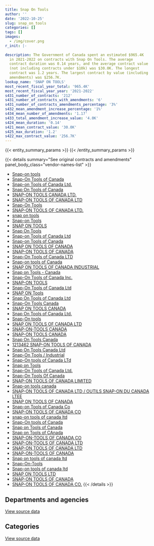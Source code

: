 ```yaml
---
title: Snap On Tools
author: ''
date: '2022-10-25'
slug: snap_on_tools
categories: []
tags: []
images:
  - /img/cover.png
r_init: |-
  
description: The Government of Canada spent an estimated $965.4K
  in 2021-2022 on contracts with Snap On Tools. The average
  contract duration was 0.14 years, and the average contract value
  (not including contracts under $10k) was $30.0K. The longest
  contract was 1.2 years. The largest contract by value (including
  amendments) was $256.7K.
lookup_name: 'SNAP ON TOOLS'
most_recent_fiscal_year_total: '965.4K'
most_recent_fiscal_year_year: '2021-2022'
s431_number_of_contracts: '212'
s431_number_of_contracts_with_amendments: '6'
s431_number_of_contracts_amendments_percentage: '3%'
s432_mean_amendment_increase_percentage: '1%'
s434_mean_number_of_amendments: '1.17'
s433_total_amendment_increase_value: '4.0K'
s424_mean_duration: '0.14'
s421_mean_contract_value: '30.0K'
s425_max_duration: '1.2'
s422_max_contract_value: '256.7K'
---
```


<script src="/rmarkdown-libs/htmlwidgets/htmlwidgets.js"></script>
<link href="/rmarkdown-libs/datatables-css/datatables-crosstalk.css" rel="stylesheet" />
<script src="/rmarkdown-libs/datatables-binding/datatables.js"></script>
<script src="/rmarkdown-libs/jquery/jquery-3.6.0.min.js"></script>
<link href="/rmarkdown-libs/dt-core-bootstrap/css/dataTables.bootstrap.min.css" rel="stylesheet" />
<link href="/rmarkdown-libs/dt-core-bootstrap/css/dataTables.bootstrap.extra.css" rel="stylesheet" />
<script src="/rmarkdown-libs/dt-core-bootstrap/js/jquery.dataTables.min.js"></script>
<script src="/rmarkdown-libs/dt-core-bootstrap/js/dataTables.bootstrap.min.js"></script>
<link href="/rmarkdown-libs/crosstalk/css/crosstalk.min.css" rel="stylesheet" />
<script src="/rmarkdown-libs/crosstalk/js/crosstalk.min.js"></script>
<script src="/rmarkdown-libs/htmlwidgets/htmlwidgets.js"></script>
<link href="/rmarkdown-libs/datatables-css/datatables-crosstalk.css" rel="stylesheet" />
<script src="/rmarkdown-libs/datatables-binding/datatables.js"></script>
<script src="/rmarkdown-libs/jquery/jquery-3.6.0.min.js"></script>
<link href="/rmarkdown-libs/dt-core-bootstrap/css/dataTables.bootstrap.min.css" rel="stylesheet" />
<link href="/rmarkdown-libs/dt-core-bootstrap/css/dataTables.bootstrap.extra.css" rel="stylesheet" />
<script src="/rmarkdown-libs/dt-core-bootstrap/js/jquery.dataTables.min.js"></script>
<script src="/rmarkdown-libs/dt-core-bootstrap/js/dataTables.bootstrap.min.js"></script>
<link href="/rmarkdown-libs/crosstalk/css/crosstalk.min.css" rel="stylesheet" />
<script src="/rmarkdown-libs/crosstalk/js/crosstalk.min.js"></script>

{{< entity_summary_params >}}
{{< /entity_summary_params >}}

{{< details summary="See original contracts and amendments" panel_body_class="vendor-names-list" >}}
- [Snap-on tools](https://search.open.canada.ca/en/ct/?sort=contract_value_f%20desc&page=1&search_text=%22Snap-on%20tools%22)
- [Snap-On Tools of Canada](https://search.open.canada.ca/en/ct/?sort=contract_value_f%20desc&page=1&search_text=%22Snap-On%20Tools%20of%20Canada%22)
- [Snap-on Tools of Canada Ltd.](https://search.open.canada.ca/en/ct/?sort=contract_value_f%20desc&page=1&search_text=%22Snap-on%20Tools%20of%20Canada%20Ltd.%22)
- [Snap On Tools of Canada](https://search.open.canada.ca/en/ct/?sort=contract_value_f%20desc&page=1&search_text=%22Snap%20On%20Tools%20of%20Canada%22)
- [SNAP-ON TOOLS CANADA LTD.](https://search.open.canada.ca/en/ct/?sort=contract_value_f%20desc&page=1&search_text=%22SNAP-ON%20TOOLS%20CANADA%20LTD.%22)
- [SNAP-ON TOOLS OF CANADA LTD](https://search.open.canada.ca/en/ct/?sort=contract_value_f%20desc&page=1&search_text=%22SNAP-ON%20TOOLS%20OF%20CANADA%20LTD%22)
- [Snap-On Tools](https://search.open.canada.ca/en/ct/?sort=contract_value_f%20desc&page=1&search_text=%22Snap-On%20Tools%22)
- [SNAP-ON TOOLS OF CANADA LTD.](https://search.open.canada.ca/en/ct/?sort=contract_value_f%20desc&page=1&search_text=%22SNAP-ON%20TOOLS%20OF%20CANADA%20LTD.%22)
- [snap on tools](https://search.open.canada.ca/en/ct/?sort=contract_value_f%20desc&page=1&search_text=%22snap%20on%20tools%22)
- [Snap-on Tools](https://search.open.canada.ca/en/ct/?sort=contract_value_f%20desc&page=1&search_text=%22Snap-on%20Tools%22)
- [SNAP ON TOOLS](https://search.open.canada.ca/en/ct/?sort=contract_value_f%20desc&page=1&search_text=%22SNAP%20ON%20TOOLS%22)
- [Snap On Tools](https://search.open.canada.ca/en/ct/?sort=contract_value_f%20desc&page=1&search_text=%22Snap%20On%20Tools%22)
- [Snap-on Tools of Canada Ltd](https://search.open.canada.ca/en/ct/?sort=contract_value_f%20desc&page=1&search_text=%22Snap-on%20Tools%20of%20Canada%20Ltd%22)
- [Snap-on Tools of Canada](https://search.open.canada.ca/en/ct/?sort=contract_value_f%20desc&page=1&search_text=%22Snap-on%20Tools%20of%20Canada%22)
- [SNAP ON TOOLS OF CANADA](https://search.open.canada.ca/en/ct/?sort=contract_value_f%20desc&page=1&search_text=%22SNAP%20ON%20TOOLS%20OF%20CANADA%22)
- [SNAP-ON TOOLS OF CANADA](https://search.open.canada.ca/en/ct/?sort=contract_value_f%20desc&page=1&search_text=%22SNAP-ON%20TOOLS%20OF%20CANADA%22)
- [Snap-On Tools of Canada LTD](https://search.open.canada.ca/en/ct/?sort=contract_value_f%20desc&page=1&search_text=%22Snap-On%20Tools%20of%20Canada%20LTD%22)
- [Snap-on tools of Canada](https://search.open.canada.ca/en/ct/?sort=contract_value_f%20desc&page=1&search_text=%22Snap-on%20tools%20of%20Canada%22)
- [SNAP ON TOOLS OF CANADA INDUSTRIAL](https://search.open.canada.ca/en/ct/?sort=contract_value_f%20desc&page=1&search_text=%22SNAP%20ON%20TOOLS%20OF%20CANADA%20INDUSTRIAL%22)
- [Snap on Tools - Canada](https://search.open.canada.ca/en/ct/?sort=contract_value_f%20desc&page=1&search_text=%22Snap%20on%20Tools%20-%20Canada%22)
- [Snap-On Tools of Canada Inc.](https://search.open.canada.ca/en/ct/?sort=contract_value_f%20desc&page=1&search_text=%22Snap-On%20Tools%20of%20Canada%20Inc.%22)
- [SNAP-ON TOOLS](https://search.open.canada.ca/en/ct/?sort=contract_value_f%20desc&page=1&search_text=%22SNAP-ON%20TOOLS%22)
- [Snap-On Tools of Canada Ltd](https://search.open.canada.ca/en/ct/?sort=contract_value_f%20desc&page=1&search_text=%22Snap-On%20Tools%20of%20Canada%20Ltd%22)
- [SNAP ON Tools](https://search.open.canada.ca/en/ct/?sort=contract_value_f%20desc&page=1&search_text=%22SNAP%20ON%20Tools%22)
- [Snap On Tools of Canada Ltd](https://search.open.canada.ca/en/ct/?sort=contract_value_f%20desc&page=1&search_text=%22Snap%20On%20Tools%20of%20Canada%20Ltd%22)
- [Snap-On Tools Canada](https://search.open.canada.ca/en/ct/?sort=contract_value_f%20desc&page=1&search_text=%22Snap-On%20Tools%20Canada%22)
- [SNAP ON TOOLS CANADA](https://search.open.canada.ca/en/ct/?sort=contract_value_f%20desc&page=1&search_text=%22SNAP%20ON%20TOOLS%20CANADA%22)
- [Snap On Tools of Canada Ltd.](https://search.open.canada.ca/en/ct/?sort=contract_value_f%20desc&page=1&search_text=%22Snap%20On%20Tools%20of%20Canada%20Ltd.%22)
- [Snap-On tools](https://search.open.canada.ca/en/ct/?sort=contract_value_f%20desc&page=1&search_text=%22Snap-On%20tools%22)
- [SNAP ON TOOLS OF CANADA LTD](https://search.open.canada.ca/en/ct/?sort=contract_value_f%20desc&page=1&search_text=%22SNAP%20ON%20TOOLS%20OF%20CANADA%20LTD%22)
- [SNAP-ON-TOOLS CANADA](https://search.open.canada.ca/en/ct/?sort=contract_value_f%20desc&page=1&search_text=%22SNAP-ON-TOOLS%20CANADA%22)
- [SNAP-ON TOOLS CANADA](https://search.open.canada.ca/en/ct/?sort=contract_value_f%20desc&page=1&search_text=%22SNAP-ON%20TOOLS%20CANADA%22)
- [Snap On Tools Canada](https://search.open.canada.ca/en/ct/?sort=contract_value_f%20desc&page=1&search_text=%22Snap%20On%20Tools%20Canada%22)
- [1213462 SNAP-ON TOOLS OF CANADA](https://search.open.canada.ca/en/ct/?sort=contract_value_f%20desc&page=1&search_text=%221213462%20SNAP-ON%20TOOLS%20OF%20CANADA%22)
- [Snap On Tools Canada Ltd](https://search.open.canada.ca/en/ct/?sort=contract_value_f%20desc&page=1&search_text=%22Snap%20On%20Tools%20Canada%20Ltd%22)
- [Snap-On Tools / Industrial](https://search.open.canada.ca/en/ct/?sort=contract_value_f%20desc&page=1&search_text=%22Snap-On%20Tools%20%2f%20Industrial%22)
- [Snap-On tools of Canada LTd](https://search.open.canada.ca/en/ct/?sort=contract_value_f%20desc&page=1&search_text=%22Snap-On%20tools%20of%20Canada%20LTd%22)
- [Snap on Tools](https://search.open.canada.ca/en/ct/?sort=contract_value_f%20desc&page=1&search_text=%22Snap%20on%20Tools%22)
- [Snap-On Tools of Canada Ltd.](https://search.open.canada.ca/en/ct/?sort=contract_value_f%20desc&page=1&search_text=%22Snap-On%20Tools%20of%20Canada%20Ltd.%22)
- [Snap-On Tools Of Canada](https://search.open.canada.ca/en/ct/?sort=contract_value_f%20desc&page=1&search_text=%22Snap-On%20Tools%20Of%20Canada%22)
- [SNAP-ON TOOLS OF CANADA LIMITED](https://search.open.canada.ca/en/ct/?sort=contract_value_f%20desc&page=1&search_text=%22SNAP-ON%20TOOLS%20OF%20CANADA%20LIMITED%22)
- [Snap-on tools canada](https://search.open.canada.ca/en/ct/?sort=contract_value_f%20desc&page=1&search_text=%22Snap-on%20tools%20canada%22)
- [SNAP-ON TOOLS OF CANADA LTD / OUTILS SNAP-ON DU CANADA LTEE](https://search.open.canada.ca/en/ct/?sort=contract_value_f%20desc&page=1&search_text=%22SNAP-ON%20TOOLS%20OF%20CANADA%20LTD%20%2f%20OUTILS%20SNAP-ON%20DU%20CANADA%20LTEE%22)
- [SNAP ON TOOLS OF CANADA](https://search.open.canada.ca/en/ct/?sort=contract_value_f%20desc&page=1&search_text=%22SNAP%20ON%20TOOLS%20%20OF%20CANADA%22)
- [Snap-on Tools of Canada Co](https://search.open.canada.ca/en/ct/?sort=contract_value_f%20desc&page=1&search_text=%22Snap-on%20Tools%20of%20Canada%20Co%22)
- [SNAP-ON TOOLS OF CANADA CO](https://search.open.canada.ca/en/ct/?sort=contract_value_f%20desc&page=1&search_text=%22SNAP-ON%20TOOLS%20OF%20CANADA%20CO%22)
- [snap-on tools of canada ltd](https://search.open.canada.ca/en/ct/?sort=contract_value_f%20desc&page=1&search_text=%22snap-on%20tools%20of%20canada%20ltd%22)
- [Snap-On tools of Canada](https://search.open.canada.ca/en/ct/?sort=contract_value_f%20desc&page=1&search_text=%22Snap-On%20tools%20of%20Canada%22)
- [Snap on Tools of Canada](https://search.open.canada.ca/en/ct/?sort=contract_value_f%20desc&page=1&search_text=%22Snap%20on%20Tools%20of%20Canada%22)
- [Snap on Tools of CAnada](https://search.open.canada.ca/en/ct/?sort=contract_value_f%20desc&page=1&search_text=%22Snap%20on%20Tools%20of%20CAnada%22)
- [SNAP-ON-TOOLS OF CANADA CO](https://search.open.canada.ca/en/ct/?sort=contract_value_f%20desc&page=1&search_text=%22SNAP-ON-TOOLS%20OF%20CANADA%20CO%22)
- [SNAP-ON-TOOLS OF CANADA LTD](https://search.open.canada.ca/en/ct/?sort=contract_value_f%20desc&page=1&search_text=%22SNAP-ON-TOOLS%20OF%20CANADA%20LTD%22)
- [SNAP-ON TOOLS OF CANADA LTD](https://search.open.canada.ca/en/ct/?sort=contract_value_f%20desc&page=1&search_text=%22SNAP-ON%20TOOLS%20%20OF%20CANADA%20LTD%22)
- [SNAP-ON-TOOLS OF CANADA](https://search.open.canada.ca/en/ct/?sort=contract_value_f%20desc&page=1&search_text=%22SNAP-ON-TOOLS%20OF%20CANADA%22)
- [Snap on tools of canada ltd](https://search.open.canada.ca/en/ct/?sort=contract_value_f%20desc&page=1&search_text=%22Snap%20on%20tools%20of%20canada%20ltd%22)
- [Snap-On-Tools](https://search.open.canada.ca/en/ct/?sort=contract_value_f%20desc&page=1&search_text=%22Snap-On-Tools%22)
- [Snap-on tools of canada ltd](https://search.open.canada.ca/en/ct/?sort=contract_value_f%20desc&page=1&search_text=%22Snap-on%20tools%20of%20canada%20ltd%22)
- [SNAP ON TOOLS LTD](https://search.open.canada.ca/en/ct/?sort=contract_value_f%20desc&page=1&search_text=%22SNAP%20ON%20TOOLS%20LTD%22)
- [SNAP-ON TOOLS OF CANADA](https://search.open.canada.ca/en/ct/?sort=contract_value_f%20desc&page=1&search_text=%22SNAP-ON%20%20TOOLS%20OF%20CANADA%22)
- [SNAP-ON TOOLS OF CANADA CO.](https://search.open.canada.ca/en/ct/?sort=contract_value_f%20desc&page=1&search_text=%22SNAP-ON%20TOOLS%20OF%20CANADA%20CO.%22)
{{< /details >}}

## Departments and agencies

<div id="htmlwidget-1" style="width:100%;height:auto;" class="datatables html-widget"></div>
<script type="application/json" data-for="htmlwidget-1">{"x":{"style":"bootstrap","filter":"none","vertical":false,"data":[["<a href=\"/departments/aafc-aac/\">Agriculture and Agri-Food Canada<\/a>","<a href=\"/departments/csc-scc/\">Correctional Service of Canada<\/a>","<a href=\"/departments/dfo-mpo/\">Fisheries and Oceans Canada<\/a>","<a href=\"/departments/dnd-mdn/\">National Defence<\/a>","<a href=\"/departments/nrcan-rncan/\">Natural Resources Canada<\/a>","<a href=\"/departments/pc/\">Parks Canada<\/a>","<a href=\"/departments/tc/\">Transport Canada<\/a>"],[null,11396.99,16606.68,1260188.76,null,null,238981.85],[13681.11,72903.02,31270.03,695527.99,null,60734.34,330585.66],[null,19633.95,34119.08,1432711.11,null,null,133437],[null,null,207560.86,747445.96,10371.4,null,null]],"container":"<table class=\"table table-striped table-hover row-border order-column display\">\n  <thead>\n    <tr>\n      <th>Department<\/th>\n      <th>2018-2019<\/th>\n      <th>2019-2020<\/th>\n      <th>2020-2021<\/th>\n      <th>2021-2022<\/th>\n    <\/tr>\n  <\/thead>\n<\/table>","options":{"order":[[4,"desc"]],"pageLength":10,"autoWidth":true,"columnDefs":[{"targets":1,"render":"function(data, type, row, meta) {\n    return type !== 'display' ? data : DTWidget.formatCurrency(data, \"$\", 2, 3, \",\", \".\", true, null);\n  }"},{"targets":2,"render":"function(data, type, row, meta) {\n    return type !== 'display' ? data : DTWidget.formatCurrency(data, \"$\", 2, 3, \",\", \".\", true, null);\n  }"},{"targets":3,"render":"function(data, type, row, meta) {\n    return type !== 'display' ? data : DTWidget.formatCurrency(data, \"$\", 2, 3, \",\", \".\", true, null);\n  }"},{"targets":4,"render":"function(data, type, row, meta) {\n    return type !== 'display' ? data : DTWidget.formatCurrency(data, \"$\", 2, 3, \",\", \".\", true, null);\n  }"},{"width":"16%","targets":[1,2,3,4]},{"className":"dt-right","targets":[1,2,3,4]}],"orderClasses":false}},"evals":["options.columnDefs.0.render","options.columnDefs.1.render","options.columnDefs.2.render","options.columnDefs.3.render"],"jsHooks":[]}</script>
<p class="text-right">
<a href="https://github.com/GoC-Spending/contracts-data/tree/main/data/out/vendors/snap_on_tools/summary_by_fiscal_year_by_department.csv" class="source-data-link btn btn-link">View source data</a>
</p>

## Categories

<div id="htmlwidget-2" style="width:100%;height:auto;" class="datatables html-widget"></div>
<script type="application/json" data-for="htmlwidget-2">{"x":{"style":"bootstrap","filter":"none","vertical":false,"data":[["<a href=\"/categories/facilities_and_construction/\">Facilities and construction<\/a>","<a href=\"/categories/office_management/\">Office management<\/a>","<a href=\"/categories/defence/\">Defence<\/a>","<a href=\"/categories/transportation_and_logistics/\">Transportation and logistics<\/a>","<a href=\"/categories/industrial_products_and_services/\">Industrial products and services<\/a>","<a href=\"/categories/human_capital/\">Human capital<\/a>"],[null,null,157859.76,null,1369314.52,null],[53269.07,null,null,null,1151433.08,null],[null,17232.38,132107.96,12148.8,1422811.94,35600.06],[null,null,75169.03,47238.88,842970.31,null]],"container":"<table class=\"table table-striped table-hover row-border order-column display\">\n  <thead>\n    <tr>\n      <th>Category<\/th>\n      <th>2018-2019<\/th>\n      <th>2019-2020<\/th>\n      <th>2020-2021<\/th>\n      <th>2021-2022<\/th>\n    <\/tr>\n  <\/thead>\n<\/table>","options":{"order":[[4,"desc"]],"dom":"t","pageLength":30,"autoWidth":true,"columnDefs":[{"targets":1,"render":"function(data, type, row, meta) {\n    return type !== 'display' ? data : DTWidget.formatCurrency(data, \"$\", 2, 3, \",\", \".\", true, null);\n  }"},{"targets":2,"render":"function(data, type, row, meta) {\n    return type !== 'display' ? data : DTWidget.formatCurrency(data, \"$\", 2, 3, \",\", \".\", true, null);\n  }"},{"targets":3,"render":"function(data, type, row, meta) {\n    return type !== 'display' ? data : DTWidget.formatCurrency(data, \"$\", 2, 3, \",\", \".\", true, null);\n  }"},{"targets":4,"render":"function(data, type, row, meta) {\n    return type !== 'display' ? data : DTWidget.formatCurrency(data, \"$\", 2, 3, \",\", \".\", true, null);\n  }"},{"width":"16%","targets":[1,2,3,4]},{"className":"dt-right","targets":[1,2,3,4]}],"orderClasses":false,"lengthMenu":[10,25,30,50,100]}},"evals":["options.columnDefs.0.render","options.columnDefs.1.render","options.columnDefs.2.render","options.columnDefs.3.render"],"jsHooks":[]}</script>
<p class="text-right">
<a href="https://github.com/GoC-Spending/contracts-data/tree/main/data/out/vendors/snap_on_tools/summary_by_fiscal_year_by_category.csv" class="source-data-link btn btn-link">View source data</a>
</p>

